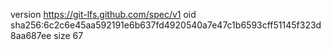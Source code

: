 version https://git-lfs.github.com/spec/v1
oid sha256:6c2c6e45aa592191e6b637fd4920540a7e47c1b6593cff51145f323d8aa687ee
size 67
